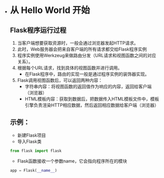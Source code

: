 - # 从 Hello World 开始

  ## Flask程序运行过程

  1. 当客户端想要获取资源时，一般会通过浏览器发起HTTP请求。
  2. 此时，Web服务器会把来自客户端的所有请求都交给Flask程序实例
  3. 程序实例使用Werkzeug来做路由分发（URL请求和视图函数之间的对应关系）。
  4. 根据每个URL请求，找到具体的视图函数并进行调用。
     - 在Flask程序中，路由的实现一般是通过程序实例的装饰器实现。
  5. Flask调用视图函数后，可以返回两种内容：
     - 字符串内容：将视图函数的返回值作为响应的内容，返回给客户端（浏览器）
     - HTML模板内容：获取到数据后，把数据传入HTML模板文件中，模板引擎负责渲染HTTP相应数据，然后返回相应数据给客户端（浏览器）

  ## 示例：

  - 新建Flask项目
  - 导入Flask类

  ```python
  from flask import flask
  ```

  - Flask函数接收一个参数name，它会指向程序所在的模块

  ```python
  app = Flask(__name__)
  ```

  